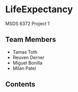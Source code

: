 # LifeExpectancy
MSDS 6372 Project 1

## Team Members
* Tamas Toth
* Reuven Derner
* Miguel Bonilla
* Milan Patel

## Contents
